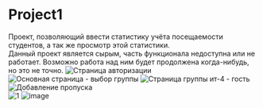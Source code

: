 # Project1
Проект, позволяющий ввести статистику учёта посещаемости студентов, а так же просмотр этой статистики.  
Данный проект является сырым, часть функционала недоступна или не работает. Возможно работа над ним будет продолжена когда-нибудь, но это не точно.
![Страница авторизации](https://user-images.githubusercontent.com/44339067/83868121-08247880-a733-11ea-839e-2fe999191dc1.PNG)  
![Основная страница - выбор группы](https://user-images.githubusercontent.com/44339067/83868116-06f34b80-a733-11ea-866d-0ae3b7cf9dee.PNG) 
![Страница группы ит-4 - гость](https://user-images.githubusercontent.com/44339067/83868125-0955a580-a733-11ea-94b1-e1b6841f0b30.PNG)  
![Добавление пропуска](https://user-images.githubusercontent.com/44339067/83868111-065ab500-a733-11ea-8f74-dba87fb42351.PNG)  
![1](https://user-images.githubusercontent.com/44339067/83869124-bc72ce80-a734-11ea-8e6f-fd01ae4dbb8c.PNG)
![image](https://user-images.githubusercontent.com/44339067/83869172-d7454300-a734-11ea-8bb5-f21fae16c6f5.png)
